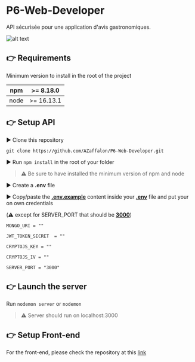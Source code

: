 # P6-Web-Developer

API sécurisée pour une application d'avis gastronomiques.

![alt text](https://user.oc-static.com/upload/2021/07/29/16275605596354_PiiquanteLogo.png)
## 👉 Requirements

Minimum version to install in the root of the project

| npm | >= 8.18.0 |
| - | - |
| node | >= 16.13.1 |
## 👉 Setup API

▶️ Clone this repository
```
git clone https://github.com/AZaffalon/P6-Web-Developer.git
```
▶️ Run `npm install` in the root of your folder

> ⚠️ Be sure to have installed the minimum version of npm and node

▶️ Create a **.env** file

▶️ Copy/paste the <ins>**.env.example**</ins> content inside your <ins>**.env**</ins> file and put your on own credentials 

(⚠️ except for SERVER_PORT that should be <ins>**3000**</ins>)

```
MONGO_URI = ""

JWT_TOKEN_SECRET  = ""

CRYPTOJS_KEY = ""

CRYPTOJS_IV = ""

SERVER_PORT = "3000"
```
## 👉 Launch the server

Run `nodemon server` or `nodemon`

> ⚠️ Server should run on localhost:3000

## 👉 Setup Front-end

For the front-end, please check the repository at this [link](https://github.com/OpenClassrooms-Student-Center/Web-Developer-P6/blob/master/README.md)
